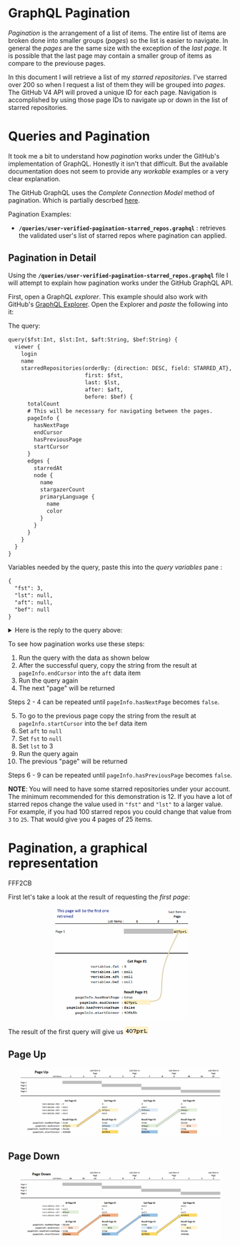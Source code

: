 # GraphQL Pagination

*Pagination* is the arrangement of a list of items. The entire list of items are broken done into smaller groups (*pages*) so the list is easier to navigate. In general the *pages* are the same size with the exception of the *last page*. It is possible that the last page may contain a smaller group of items as compare to the previouse pages.

In this document I will retrieve a list of my *starred repositories*. I've starred over 200 so when I request a list of them they will be grouped into *pages*. The GitHub V4 API will proved a unique ID for each page. Navigation is accomplished by using those page IDs to navigate up or down in the list of starred repositories.

# Queries and Pagination

It took me a bit to understand how *pagination* works under the GitHub's implementation of GraphQL. Honestly it isn't that difficult. But the available documentation does not seem to provide any *workable* examples or a very clear explanation.

The GitHub GraphQL uses the *Complete Connection Model* method of pagination. Which is partially descrbed [here](https://graphql.github.io/learn/pagination/#complete-connection-model). 

Pagination Examples:

* **`/queries/user-verified-pagination-starred_repos.graphql`** : retrieves the validated user's list of starred repos where pagination can applied.

## Pagination in Detail

Using the **`/queries/user-verified-pagination-starred_repos.graphql`** file I will attempt to explain how pagination works under the GitHub GraphQL API.

First, open a GraphQL *explorer*. This example should also work with GitHub's [GraphQL Explorer](https://docs.github.com/en/free-pro-team@latest/graphql/overview/explorer). Open the Explorer and *paste* the following into it:

The query:

```
query($fst:Int, $lst:Int, $aft:String, $bef:String) {
  viewer {
    login
    name
    starredRepositories(orderBy: {direction: DESC, field: STARRED_AT},
                        first: $fst,
                        last: $lst,
                        after: $aft,
                        before: $bef) {
      totalCount
      # This will be necessary for navigating between the pages.
      pageInfo {
        hasNextPage
        endCursor
        hasPreviousPage
        startCursor
      }
      edges {
        starredAt
        node {
          name
          stargazerCount
          primaryLanguage {
            name
            color
          }
        }
      }
    }
  }
}
```

Variables needed by the query, paste this into the *query variables* pane :

```
{
  "fst": 3,
  "lst": null,
  "aft": null,
  "bef": null
}
```

<details>
<summary>
Here is the reply to the query above:
</summary>
<pre>
{
  "data": {
    "viewer": {
      "login": "jxmot",
      "name": "J.Motyl",
      "starredRepositories": {
        "totalCount": 279,
        "pageInfo": {
          "hasNextPage": true,
          "endCursor": "Y3Vyc29yOnYyOpK5MjAyMC0xMi0xNFQxMTo0Mjo0My0wNjowMM4O_J02",
          "hasPreviousPage": false,
          "startCursor": "Y3Vyc29yOnYyOpK5MjAyMC0xMi0xNlQxMzoyODoyMC0wNjowMM4PAfB-"
        },
        "edges": [
          {
            "starredAt": "2020-12-16T19:28:20Z",
            "node": {
              "name": "mermaid",
              "stargazerCount": 33444,
              "primaryLanguage": {
                "name": "JavaScript",
                "color": "#f1e05a"
              }
            }
          },
          {
            "starredAt": "2020-12-16T18:59:42Z",
            "node": {
              "name": "jscompress.com",
              "stargazerCount": 239,
              "primaryLanguage": {
                "name": "HTML",
                "color": "#e34c26"
              }
            }
          },
          {
            "starredAt": "2020-12-14T17:42:43Z",
            "node": {
              "name": "prettier",
              "stargazerCount": 38397,
              "primaryLanguage": {
                "name": "JavaScript",
                "color": "#f1e05a"
              }
            }
          }
        ]
      }
    }
  }
}
</pre>
</details>


To see how pagination works use these steps:

  1) Run the query with the data as shown below
  2) After the successful query, copy the string from the result at `pageInfo.endCursor` into the `aft` data item
  3) Run the query again
  4) The next "page" will be returned

  Steps 2 - 4 can be repeated until `pageInfo.hasNextPage` 
  becomes `false`.

  5) To go to the previous page copy the string from the result at `pageInfo.startCursor` into the `bef` data item
  6) Set `aft` to `null`
  7) Set `fst` to `null`
  8) Set `lst` to 3
  9) Run the query again
 10) The previous "page" will be returned

  Steps 6 - 9 can be repeated until `pageInfo.hasPreviousPage` becomes `false`.

**NOTE**: You will need to have some starred repositories under your account. The minimum recommended for this demonstration is 12. If you have a lot of starred repos change the value used in `"fst"` and `"lst"` to a larger value. For example, if you had 100 starred repos you could change that value from `3` to `25`. That would give you 4 pages of 25 items.

# Pagination, a graphical representation

FFF2CB

First let's take a look at the result of requesting the *first page*:


<p align="center">
  <img src="./single-page.png" alt="" txt="" width="60%">
</p>

The result of the first query will give us <img src="./endcursor.png" alt="" txt="" width="">

## Page Up

<p align="center">
  <img src="./pagination-up.png" alt="" txt="" width="90%">
</p>

## Page Down

<p align="center">
  <img src="./pagination-down.png" alt="" txt="" width="90%">
</p>


